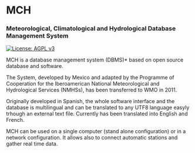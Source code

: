 # MCH
### Meteorological, Climatological and Hydrological Database Management System
[![License: AGPL v3](https://img.shields.io/badge/License-GPL%20v3-blue.svg)](https://www.gnu.org/licenses/gpl-3.0)

MCH is a database management system (DBMS)* based on open source database and software.

The System, developed by Mexico and adapted by the Programme of Cooperation for the Iberoamerican National Meteorological and Hydrological Services (NMHSs), has been transferred to WMO in 2011.

Originally developed in Spanish, the whole software interface and the database is multilingual and can be translated to any UTF8 language easyly trhough an external text file. Currently has been translated into English and French.

MCH can be used on a single computer (stand alone configuration) or in a network configuration. It allows also to connect automatic stations and gather real time data.

